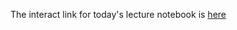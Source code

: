 The interact link for today's lecture notebook is [here](http://datahub.berkeley.edu/user-redirect/interact?account=ds-modules&repo=ER-190C&branch=master&path=lecture/Lecture%2010%20Sept%2025/supporting%20notebooks)
